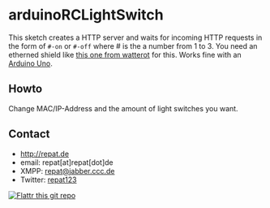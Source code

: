 arduinoRCLightSwitch
======
This sketch creates a HTTP server and waits for incoming HTTP requests in the form of `#-on` or `#-off` where # is the a number from 1 to 3.
You need an etherned shield like [this one from watterot](http://www.watterott.com/de/Arduino-Ethernet-Shield "Ethernet shield on watterot") for this. Works fine with an [Arduino Uno](http://www.watterott.com/de/Arduino-Uno "Arduino Uno on watterot").

## Howto
Change MAC/IP-Address and the amount of light switches you want.

## Contact
* http://repat.de
* email: repat[at]repat[dot]de
* XMPP: repat@jabber.ccc.de
* Twitter: [repat123](https://twitter.com/repat123 "repat123 on twitter")

[![Flattr this git repo](http://api.flattr.com/button/flattr-badge-large.png)](https://flattr.com/submit/auto?user_id=repat&url=https://github.com/repat/scuttle2owncloud&title=scuttle2owncloud&language=&tags=github&category=software) 
